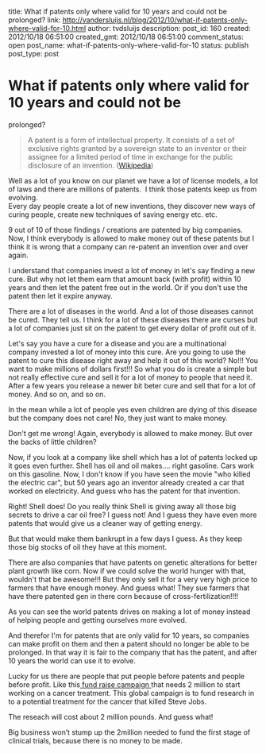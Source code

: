 title: What if patents only where valid for 10 years and could not be
prolonged?
link: http://vandersluijs.nl/blog/2012/10/what-if-patents-only-where-valid-for-10.html
author: tvdsluijs
description: 
post_id: 160
created: 2012/10/18 06:51:00
created_gmt: 2012/10/18 06:51:00
comment_status: open
post_name: what-if-patents-only-where-valid-for-10
status: publish
post_type: post

# What if patents only where valid for 10 years and could not be
prolonged?

> A patent is a form of intellectual property. It consists of a set of exclusive rights granted by a sovereign state to an inventor or their assignee for a limited period of time in exchange for the public disclosure of an invention. ([Wikipedia](http://en.wikipedia.org/wiki/Patent))

  


  
Well as a lot of you know on our planet we have a lot of license models, a lot of laws and there are millions of patents.  I think those patents keep us from evolving.  
Every day people create a lot of new inventions, they discover new ways of curing people, create new techniques of saving energy etc. etc.  
  
9 out of 10 of those findings / creations are patented by big companies. Now, I think everybody is allowed to make money out of these patents but I think it is wrong that a company can re-patent an invention over and over again.  
  
I understand that companies invest a lot of money in let's say finding a new cure. But why not let them earn that amount back (with profit) within 10 years and then let the patent free out in the world. Or if you don't use the patent then let it expire anyway.  
  
There are a lot of diseases in the world. And a lot of those diseases cannot be cured. They tell us. I think for a lot of these diseases there are curses but a lot of companies just sit on the patent to get every dollar of profit out of it.  
  
Let's say you have a cure for a disease and you are a multinational company invested a lot of money into this cure. Are you going to use the patent to cure this disease right away and help it out of this world? No!!! You want to make millions of dollars first!!! So what you do is create a simple but not really effective cure and sell it for a lot of money to people that need it. After a few years you release a newer bit beter cure and sell that for a lot of money. And so on, and so on.  
  
In the mean while a lot of people yes even children are dying of this disease but the company does not care! No, they just want to make money.  
  
Don't get me wrong! Again, everybody is allowed to make money. But over the backs of little children?  
  
Now, if you look at a company like shell which has a lot of patents locked up it goes even further. Shell has oil and oil makes.... right gasoline. Cars work on this gasoline. Now, I don't know if you have seen the movie "who killed the electric car", but 50 years ago an inventor already created a car that worked on electricity. And guess who has the patent for that invention.  
  
Right! Shell does! Do you really think Shell is giving away all those big secrets to drive a car oil free? I guess not! And I guess they have even more patents that would give us a cleaner way of getting energy.  
  
But that would make them bankrupt in a few days I guess. As they keep those big stocks of oil they have at this moment.  
  
There are also companies that have patents on genetic alterations for better plant growth like corn. Now if we could solve the world hunger with that, wouldn't that be awesome!!! But they only sell it for a very very high price to farmers that have enough money. And guess what! They sue farmers that have there patented gen in there corn because of cross-fertilization!!!!  
  
As you can see the world patents drives on making a lot of money instead of helping people and getting ourselves more evolved.  
  
And therefor I'm for patents that are only valid for 10 years, so companies can make profit on them and then a patent should no longer be able to be prolonged. In that way it is fair to the company that has the patent, and after 10 years the world can use it to evolve.  
  
Lucky for us there are people that put people before patents and people before profit. Like this[ fund raise campaign ](http://www.indiegogo.com/icancervirus)that needs 2 million to start working on a cancer treatment. This global campaign is to fund research in to a potential treatment for the cancer that killed Steve Jobs.  
  
The reseach will cost about 2 million pounds. And guess what!  


  


Big business won’t stump up the 2million needed to fund the first stage of clinical trials, because there is no money to be made.